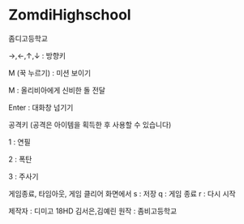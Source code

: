 # ZomdiHighschool
좀디고등학교



→,←,↑,↓ : 방향키

M (꾹 누르기) : 미션 보이기

M : 올리비아에게 신비한 돌 전달

Enter : 대화창 넘기기


공격키 (공격은 아이템을 획득한 후 사용할 수 있습니다)

1 : 연필

2 : 폭탄

3 : 주사기 


게임종료, 타임아웃, 게임 클리어 화면에서
s : 저장
q : 게임 종료
r : 다시 시작


제작자 : 디미고 18HD 김서은,김예린
원작 : 좀비고등학교
